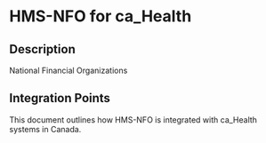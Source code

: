 # HMS-NFO for ca_Health

## Description

National Financial Organizations

## Integration Points

This document outlines how HMS-NFO is integrated with ca_Health systems in Canada.
